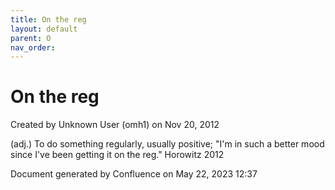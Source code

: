 ```yaml
---
title: On the reg
layout: default
parent: O
nav_order:
---
```


# On the reg

Created by  Unknown User (omh1) on Nov 20, 2012

(adj.) To do something regularly, usually positive; &quot;I'm in such a better mood since I've been getting it on the reg.&quot; Horowitz 2012

Document generated by Confluence on May 22, 2023 12:37


